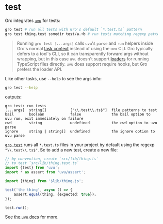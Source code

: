# test

Gro integrates [`uvu`](https://github.com/lukeed/uvu) for tests:

```bash
gro test # run all tests with Gro's default `*.test.ts` pattern
gro test thing.test somedir test/a.+b # run tests matching regexp patterns
```

> Running `gro test [...args]` calls `uvu`'s `parse` and `run` helpers
> inside Gro's normal [task context](/src/lib/docs/task.md) instead of using the `uvu` CLI.
> Gro typically defers to a tool's CLI, so it can transparently forward args without wrapping,
> but in this case `uvu` doesn't support [loaders](https://nodejs.org/api/esm.html#loaders)
> for running TypeScript files directly.
> `uvu` does support require hooks, but Gro prefers the loader API.

Like other tasks, use `--help` to see the args info:

```bash
gro test --help
```

outputs:

```
gro test: run tests
[...args]  string[]           ["\\.test\\.ts$"]  file patterns to test
bail       boolean            false              the bail option to uvu run, exit immediately on failure
cwd        string             undefined          the cwd option to uvu parse
ignore     string | string[]  undefined          the ignore option to uvu parse
```

[`gro test`](/src/lib/test.task.ts) runs all `*.test.ts`
files in your project by default using the regexp `"\\.test\\.ts$"`.
So to add a new test, create a new file:

```ts
// by convention, create `src/lib/thing.ts`
// to test `src/lib/thing.test.ts`
import {test} from 'uvu';
import * as assert from 'uvu/assert';

import {thing} from '$lib/thing.js';

test('the thing', async () => {
	assert.equal(thing, {expected: true});
});

test.run();
```

See [the `uvu` docs](https://github.com/lukeed/uvu) for more.
